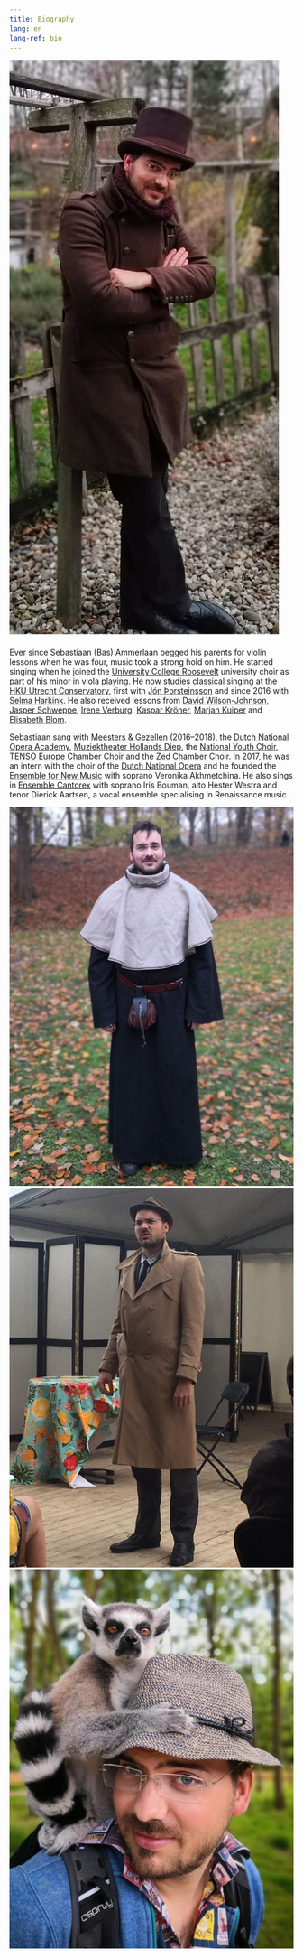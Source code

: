 ```yaml
---
title: Biography
lang: en
lang-ref: bio
---
```


<img src="/images/makelaar_kofi.jpg" alt="Sebastiaan Ammerlaan" class="fr w-third ml-auto br-100">

Ever since Sebastiaan (Bas) Ammerlaan begged his parents for violin lessons when he was four, music took a strong hold on him. He started singing when he joined the [University College Roosevelt](https://www.ucr.nl) university choir as part of his minor in viola playing. He now studies classical singing at the [HKU Utrecht Conservatory](https://www.hku.nl/Home/Education/Bachelors/Conservatorium1.htm), first with [Jón Þorsteinsson](https://www.jonthorsteinsson.com) and since 2016 with [Selma Harkink](http://www.selmaharkink.com). He also received lessons from [David Wilson-Johnson](http://www.davidwilsonjohnson.com/), [Jasper Schweppe](https://www.jasperschweppe.nl/), [Irene Verburg](http://www.ireneverburg.nl), [Kaspar Kröner](http://kasparkroener.weebly.com/), [Marjan Kuiper](http://www.marjankuiper.nl) and [Elisabeth Blom](https://www.bach-cantatas.com/Bio/Blom--Elisabeth.htm).

Sebastiaan sang with [Meesters & Gezellen](http://www.tettix.nl/) (2016–2018), the [Dutch National Opera Academy](http://www.opera-academy.nl/), [Muziektheater Hollands Diep](http://muziektheaterhollandsdiep.nl/), the [National Youth Choir](http://www.nationalekoren.nl/), [TENSO Europe Chamber Choir](https://www.tensoeuropechamberchoir.eu/) and the [Zed Chamber Choir](https://www.musicazelandica.nl/nl/chamber-choir). In 2017, he was an intern with the choir of the [Dutch National Opera](https://operaballet.nl) and he founded the [Ensemble for New Music](/ensembles/enm) with soprano Veronika Akhmetchina. He also sings in [Ensemble Cantorex](/ensembles/cantorex) with soprano Iris Bouman, alto Hester Westra and tenor Dierick Aartsen, a vocal ensemble specialising in Renaissance music.

<div class="mw9 center ph3-ns mt5">
  <div class="cf ph2-ns">
    <div class="fl w-100 w-third-ns pa2">
      <img src="/images/monnik.jpg" alt="Sebastiaan Ammerlaan" class="br3">
    </div>
    <div class="fl w-100 w-third-ns pa2">
      <img src="/images/Marlowe.jpg" alt="Sebastiaan Ammerlaan" class="br3">
    </div>
    <div class="fl w-100 w-third-ns pa2">
      <img src="/images/bas_maki.jpg" alt="Sebastiaan Ammerlaan" class="br3">
    </div>
  </div>
</div>
